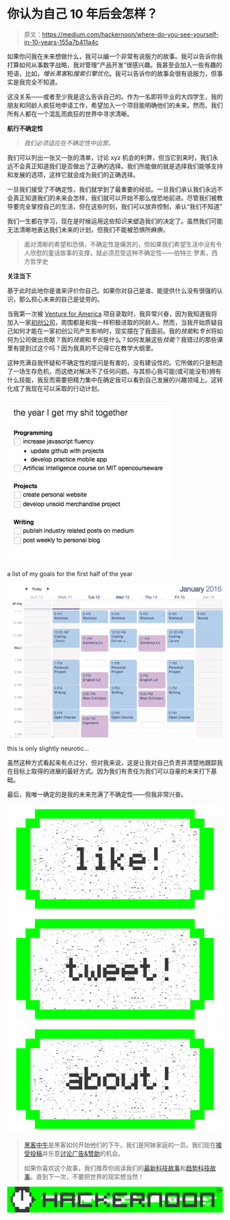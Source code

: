 # 你认为自己 10 年后会怎样？

> 原文：<https://medium.com/hackernoon/where-do-you-see-yourself-in-10-years-155a7b411a4c>

如果你问我在未来想做什么，我可以编一个非常有说服力的故事。我可以告诉你我打算如何从事数字战略，我对管理“产品开发”很感兴趣。我甚至会加入一些有趣的短语，比如，*增长黑客*和*搜索引擎优化*。我可以告诉你的故事会很有说服力，但事实是我完全不知道。

这没关系——或者至少我是这么告诉自己的。作为一名即将毕业的大四学生，我的朋友和同龄人疯狂地申请工作，希望加入一个项目能明确他们的未来。然而，我们所有人都在一个混乱而疯狂的世界中寻求清晰。

**航行不确定性**

> *我们必须适应在不确定性中运营。*

我们可以列出一张又一张的清单，讨论 xyz 机会的利弊，但当它到来时，我们永远不会真正知道我们是否做出了正确的选择。我们所能做的就是选择我们能够支持和发展的选项，这样它就会成为我们的正确选择。

一旦我们接受了不确定性，我们就学到了最重要的经验。一旦我们承认我们永远不会真正知道我们的未来会怎样，我们就可以开始不那么惶恐地前进。尽管我们被教导要完全掌控自己的生活，但在这些时刻，我们可以放弃控制，承认“我们不知道”

我们一生都在学习，现在是时候运用这些知识来塑造我们的决定了。虽然我们可能无法清晰地表达我们未来的计划，但我们不能被恐惧所麻痹。

> 面对清晰的希望和恐惧，不确定性是痛苦的，但如果我们希望生活中没有令人欣慰的童话故事的支撑，就必须忍受这种不确定性——伯特兰·罗素，西方哲学史

**关注当下**

基于此时此地你是谁来评价你自己。如果你对自己是谁、能提供什么没有很强的认识，那么担心未来的自己是徒劳的。

当我第一次被 [Venture for America](http://ventureforamerica.org) 项目录取时，我异常兴奋，因为我知道我将加入一家[初创公司](https://hackernoon.com/tagged/startup)，周围都是和我一样积极进取的同龄人。然而，当我开始质疑自己如何才能在一家初创公司产生影响时，现实摆在了我面前。我的*技能*和*专长*将如何为公司做出贡献？我的*技能*和*专长*是什么？如何发展这些*技能*？我错过的那些课里有提到过这个吗？因为我真的不记得它在教学大纲里。

这种充满自我怀疑和不确定性的提问是有害的，没有建设性的。它所做的只是制造了一场生存危机，而这绝对解决不了任何问题。与其担心我可能(或可能没有)拥有什么技能，我反而需要把精力集中在确定我可以看到自己发展的兴趣领域上。这转化成了我现在可以采取的行动计划。

![](img/af1b8ef8ee2e3cf5eb0a0043f1b0b941.png)

a list of my goals for the first half of the year

![](img/71cf42fbd40d083e9909893e964d693f.png)

this is only slightly neurotic…

虽然这种方式看起来有点过分，但对我来说，这是让我对自己负责并清楚地跟踪我在目标上取得的进展的最好方式。因为我们有责任为我们可以自豪的未来打下基础。

最后，我唯一确定的是我的未来充满了不确定性——但我非常兴奋。

[![](img/50ef4044ecd4e250b5d50f368b775d38.png)](http://bit.ly/HackernoonFB)[![](img/979d9a46439d5aebbdcdca574e21dc81.png)](https://goo.gl/k7XYbx)[![](img/2930ba6bd2c12218fdbbf7e02c8746ff.png)](https://goo.gl/4ofytp)

> [黑客中午](http://bit.ly/Hackernoon)是黑客如何开始他们的下午。我们是阿妹家庭的一员。我们现在[接受投稿](http://bit.ly/hackernoonsubmission)并乐意[讨论广告&赞助](mailto:partners@amipublications.com)的机会。
> 
> 如果你喜欢这个故事，我们推荐你阅读我们的[最新科技故事](http://bit.ly/hackernoonlatestt)和[趋势科技故事](https://hackernoon.com/trending)。直到下一次，不要把世界的现实想当然！

[![](img/be0ca55ba73a573dce11effb2ee80d56.png)](https://goo.gl/Ahtev1)